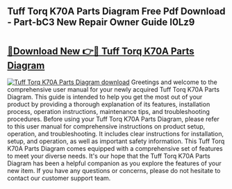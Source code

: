 ## Tuff Torq K70A Parts Diagram Free Pdf Download - Part-bC3 New Repair Owner Guide I0Lz9

# <h2><a href="http://dfjx3js.blite.top/?on=Tuff+Torq+K70A+Parts+Diagram">🔗Download New 👉🔴 Tuff Torq K70A Parts Diagram</a></h2>

[![Tuff Torq K70A Parts Diagram download](https://i.imgur.com/lujVjoI.png)](http://dfjx3js.blite.top/?on=Tuff+Torq+K70A+Parts+Diagram)
Greetings and welcome to the comprehensive user manual for your newly acquired Tuff Torq K70A Parts Diagram. This guide is intended to help you get the most out of your product by providing a thorough explanation of its features, installation process, operation instructions, maintenance tips, and troubleshooting procedures. Before using your Tuff Torq K70A Parts Diagram, please refer to this user manual for comprehensive instructions on product setup, operation, and troubleshooting. It includes clear instructions for installation, setup, and operation, as well as important safety information. This Tuff Torq K70A Parts Diagram comes equipped with a comprehensive set of features to meet your diverse needs. It's our hope that the Tuff Torq K70A Parts Diagram has been a helpful companion as you explore the features of your new item. If you have any questions or concerns, please do not hesitate to contact our customer support team.
